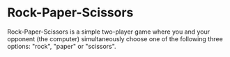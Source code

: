 # Rock-Paper-Scissors
 Rock-Paper-Scissors is a simple two-player game where you and your opponent (the computer) simultaneously choose one of the following three options: "rock", "paper" or "scissors".
